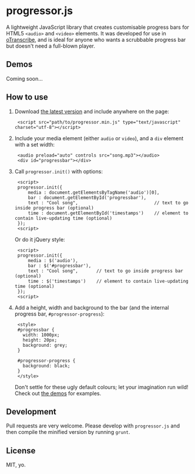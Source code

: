 # progressor.js

A lightweight JavaScript library that creates customisable progress bars for HTML5 `<audio>` and `<video>` elements. It was developed for use in [oTranscribe](http://github.com/oTranscribe/oTranscribe), and is ideal for anyone who wants a scrubbable progress bar but doesn't need a full-blown player.

## Demos

Coming soon...

## How to use

1. Download [the latest version](https://raw.github.com/ejb/progressor.js/master/progressor.min.js) and include anywhere on the page:

        <script src="path/to/progressor.min.js" type="text/javascript" charset="utf-8"></script>

2. Include your media element (either `audio` or `video`), and a `div` element with a set width:

        <audio preload="auto" controls src="song.mp3"></audio>
        <div id="progressbar"></div>

3. Call `progressor.init()` with options:

        <script>
        progressor.init({
            media : document.getElementsByTagName('audio')[0],
            bar : document.getElementById('progressbar'),
            text : "Cool song",                             // text to go inside progress bar (optional)
            time : document.getElementById('timestamps')    // element to contain live-updating time (optional)
        });
        <script>
            
    Or do it jQuery style:
    
        <script>
        progressor.init({
            media : $('audio'),
            bar : $('#progressbar'),
            text : "Cool song",       // text to go inside progress bar (optional)
            time : $('timestamps')    // element to contain live-updating time (optional)
        });
        <script>    

4. Add a height, width and background to the bar (and the internal progress bar, `#progressor-progress`):

        <style>
        #progressbar {
          width: 1000px;
          height: 20px;
          background: grey;
        }

        #progressor-progress {
          background: black;
        }
        </style>
        
    Don't settle for these ugly default colours; let your imagination run wild! Check out [the demos](#demos) for examples.
    
## Development

Pull requests are very welcome. Please develop with `progressor.js` and then compile the minified version by running `grunt`.

## License

MIT, yo.
